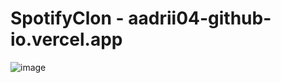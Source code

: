 #                   SpotifyClon - aadrii04-github-io.vercel.app 

![image](https://github.com/aadrii04/SpotifyClon/assets/145559112/55f88275-2230-4547-b88c-668a87b269c3)

